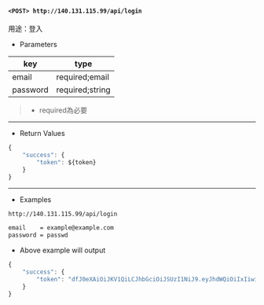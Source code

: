#### `<POST> http://140.131.115.99/api/login`

用途：登入

* Parameters

|key     |type           |
|--------|---------------|
|email   |required;email |
|password|required;string|

>* required為必要

---

* Return Values

```js
{
    "success": {
        "token": ${token}
    }
}
```

---

* Examples

``` html
http://140.131.115.99/api/login

email    = example@example.com
password = passwd
```

* Above example will output

```js
{
    "success": {
        "token": "dfJ0eXAiOiJKV1QiLCJhbGciOiJSUzI1NiJ9.eyJhdWQiOiIxIiwianRpIjoiMzVmNTZiZWRlZGUyNTI2OWMyZmE1NDc1MTc2YmNiOGNkNTc5NDliMjQwYTQwM2EwZmJjN2JlNjBlMTYwZGNjNmFkMzAxYTFjMzQ0NzY1M2YiLCJpYXQiOjE2MDAzNTAzMDcsIm5iZiI6MTYwMDM1MDMwNywiZXhwIjoxNjMxODg2MzA3LCJzdWIiOiIyIiwic2NvcGVzIjpbXX0.mAlO5KkW7lA-UQnQnpODYa8PmC4V8xkiK8sfT2ZVkYgn46vMhCzG7AztnO5QaVaUAv0Ci-idDm4i_-OblkH71q4TcfLZ3PpMb_dzrtX7zj90Lu5Md8m5lQFqMOM97dewqk5-1AzsLqz5r2lry70m5jNaEFuDxD8lGeaQ7HwqcQ6kItIecF1cxtjLEvkFZvt8eyDZILLD7DKcKLV13uIErEkK5HMqnHIOIihyFqSSrFBU9BxjBbkIg4at8QMPwSUAYtL0iX8gF07H-FTScN-GlPvCpBuiFyTYdLo1Up1smZBpn_N6X2okAqmAa4pWK9Hx47lihffEoQq3RCyosVRq2K9DQJ4zoitJN5vYvBOm96spUWISIcuAsp-fzh90--gHYQOC5Uxs_5txjh6yeKc8UGgVh8ePRV9ii72gn6ECy6llqPa-3_ZEj0WZVSPsape1PK3Qp_rSJY_Q0z0WpR6fquC8AJq7KegkgoPk_zCuaUGBw6A5y6ZLHM0XRR2tOfD1PsPVERoW7mWc-aRNnDgIynNjjWi-3H3_he-G7RJQgO8lUUkiGgaxfj8dyIlQ3yO_qUOVgRKOLH_ejqqlfOvqadCz6zML0BtaWiB62DGSl1ywhIFU59klxaHhHvDGLFL5DoAj7-Bmz7IiKApFXI2ZtXfxp3RAU8inMggdP7pSfjVU"
    }
}
```